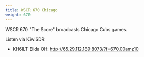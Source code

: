 ```yaml
---
title: WSCR 670 Chicago
weight: 670
---
```

WSCR 670 "The Score" broadcasts Chicago Cubs games.

Listen via KiwiSDR:

* KH6ILT Elida OH: http://65.29.112.189:8073/?f=670.00amz10
